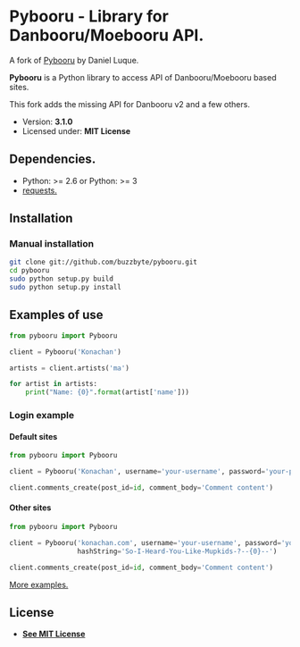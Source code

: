# Pybooru - Library for Danbooru/Moebooru API.
A fork of [Pybooru](http://github.com/LuqueDaniel/pybooru) by Daniel Luque.

**Pybooru** is a Python library to access API of Danbooru/Moebooru based sites.

This fork adds the missing API for Danbooru v2 and a few others.

- Version: **3.1.0**
- Licensed under: **MIT License**

## Dependencies.
- Python: >= 2.6 or Python: >= 3
- [requests.](http://docs.python-requests.org/en/latest/)

## Installation

### Manual installation
```bash
git clone git://github.com/buzzbyte/pybooru.git
cd pybooru
sudo python setup.py build
sudo python setup.py install
```

## Examples of use
```python
from pybooru import Pybooru

client = Pybooru('Konachan')

artists = client.artists('ma')

for artist in artists:
    print("Name: {0}".format(artist['name']))
```

### Login example
#### Default sites
```python
from pybooru import Pybooru

client = Pybooru('Konachan', username='your-username', password='your-password')

client.comments_create(post_id=id, comment_body='Comment content')
```

#### Other sites
```python
from pybooru import Pybooru

client = Pybooru('konachan.com', username='your-username', password='your-password',
                 hashString='So-I-Heard-You-Like-Mupkids-?--{0}--')

client.comments_create(post_id=id, comment_body='Comment content')
```

[More examples.](https://github.com/buzzbyte/pybooru/tree/master/examples)

## License
- **[See MIT License](https://github.com/buzzbyte/pybooru/blob/master/LICENSE)**
